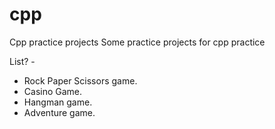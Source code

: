 # cpp
Cpp practice projects
Some practice projects for cpp practice

List? - 

- Rock Paper Scissors game.
- Casino Game.
- Hangman game.
- Adventure game.
